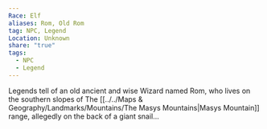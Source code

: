 ```yaml
---
Race: Elf
aliases: Rom, Old Rom
tag: NPC, Legend
Location: Unknown
share: "true"
tags:
  - NPC
  - Legend
---
```


Legends tell of an old ancient and wise Wizard named Rom, who lives on the southern slopes of The [[../../Maps & Geography/Landmarks/Mountains/The Masys Mountains|Masys Mountain]] range, allegedly on the back of a giant snail...